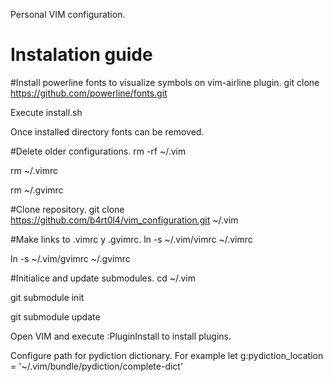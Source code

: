 Personal VIM configuration.

Instalation guide
=================

#Install powerline fonts to visualize symbols on vim-airline plugin.
git clone https://github.com/powerline/fonts.git

Execute install.sh

Once installed directory fonts can be removed.


#Delete older configurations.
rm -rf ~/.vim

rm ~/.vimrc

rm ~/.gvimrc


#Clone repository.
git clone https://github.com/b4rt0l4/vim_configuration.git ~/.vim

#Make links to .vimrc y .gvimrc.
ln -s ~/.vim/vimrc ~/.vimrc

ln -s ~/.vim/gvimrc ~/.gvimrc


#Initialice and update submodules.
cd ~/.vim

git submodule init

git submodule update


Open VIM and execute :PluginInstall to install plugins.

Configure path for pydiction dictionary. 
For example let g:pydiction_location = '~/.vim/bundle/pydiction/complete-dict'
